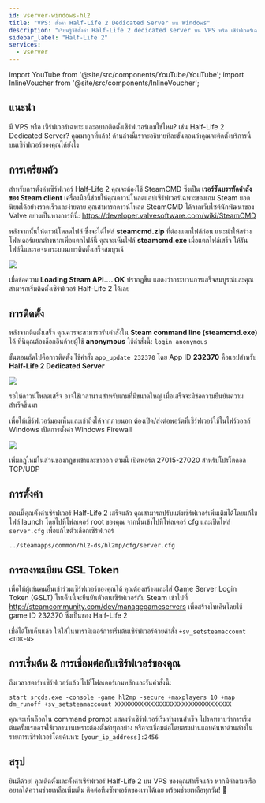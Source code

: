 ```yaml
---
id: vserver-windows-hl2
title: "VPS: ตั้งค่า Half-Life 2 Dedicated Server บน Windows"
description: "เรียนรู้วิธีตั้งค่า Half-Life 2 dedicated server บน VPS หรือ เซิร์ฟเวอร์เฉพาะ ของคุณได้อย่างรวดเร็วและง่ายดาย → เริ่มเรียนรู้เลย"
sidebar_label: "Half-Life 2"
services:
  - vserver
---
```


import YouTube from '@site/src/components/YouTube/YouTube';
import InlineVoucher from '@site/src/components/InlineVoucher';

## แนะนำ
มี VPS หรือ เซิร์ฟเวอร์เฉพาะ และอยากติดตั้งเซิร์ฟเวอร์เกมใช่ไหม? เช่น Half-Life 2 Dedicated Server? คุณมาถูกที่แล้ว! ด้านล่างนี้เราจะอธิบายทีละขั้นตอนว่าคุณจะติดตั้งบริการนี้บนเซิร์ฟเวอร์ของคุณได้ยังไง

<InlineVoucher />

## การเตรียมตัว

สำหรับการตั้งค่าเซิร์ฟเวอร์ Half-Life 2 คุณจะต้องใช้ SteamCMD ซึ่งเป็น **เวอร์ชันบรรทัดคำสั่งของ Steam client** เครื่องมือนี้ช่วยให้คุณดาวน์โหลดแอปเซิร์ฟเวอร์เฉพาะของเกม Steam ยอดนิยมได้อย่างรวดเร็วและง่ายดาย คุณสามารถดาวน์โหลด SteamCMD ได้จากเว็บไซต์นักพัฒนาของ Valve อย่างเป็นทางการที่นี่: https://developer.valvesoftware.com/wiki/SteamCMD

หลังจากนั้นให้ดาวน์โหลดไฟล์ ซึ่งจะได้ไฟล์ **steamcmd.zip** ที่ต้องแตกไฟล์ก่อน แนะนำให้สร้างโฟลเดอร์แยกต่างหากเพื่อแตกไฟล์นี้ คุณจะเห็นไฟล์ **steamcmd.exe** เมื่อแตกไฟล์เสร็จ ให้รันไฟล์นี้และรอจนกระบวนการติดตั้งเสร็จสมบูรณ์

![](https://screensaver01.zap-hosting.com/index.php/s/7Hib2ZgaYWTsRNE/preview)

เมื่อข้อความ **Loading Steam API.... OK** ปรากฏขึ้น แสดงว่ากระบวนการเสร็จสมบูรณ์และคุณสามารถเริ่มติดตั้งเซิร์ฟเวอร์ Half-Life 2 ได้เลย



## การติดตั้ง

หลังจากติดตั้งเสร็จ คุณควรจะสามารถรันคำสั่งใน **Steam command line (steamcmd.exe)** ได้ ที่นี่คุณต้องล็อกอินด้วยผู้ใช้ **anonymous** ใช้คำสั่งนี้: `login anonymous`

ขั้นตอนถัดไปคือการติดตั้ง ใช้คำสั่ง `app_update 232370` โดย App ID **232370** คือแอปสำหรับ **Half-Life 2 Dedicated Server**

![](https://screensaver01.zap-hosting.com/index.php/s/cgMfJdL5DNNxjrf/preview)

รอให้ดาวน์โหลดเสร็จ อาจใช้เวลานานสำหรับเกมที่มีขนาดใหญ่ เมื่อเสร็จจะมีข้อความยืนยันความสำเร็จขึ้นมา

เพื่อให้เซิร์ฟเวอร์มองเห็นและเข้าถึงได้จากภายนอก ต้องเปิด/ส่งต่อพอร์ตที่เซิร์ฟเวอร์ใช้ในไฟร์วอลล์ Windows เปิดการตั้งค่า Windows Firewall

![](https://screensaver01.zap-hosting.com/index.php/s/EM32i73TLcn32Mc/preview)

เพิ่มกฎใหม่ในส่วนของกฎขาเข้าและขาออก ตามนี้ เปิดพอร์ต 27015-27020 สำหรับโปรโตคอล TCP/UDP



## การตั้งค่า

ตอนนี้คุณตั้งค่าเซิร์ฟเวอร์ Half-Life 2 เสร็จแล้ว คุณสามารถปรับแต่งเซิร์ฟเวอร์เพิ่มเติมได้โดยแก้ไขไฟล์ launch โดยไปที่โฟลเดอร์ root ของคุณ จากนั้นเข้าไปที่โฟลเดอร์ cfg และเปิดไฟล์ `server.cfg` เพื่อแก้ไขตัวเลือกเซิร์ฟเวอร์

```
../steamapps/common/hl2-ds/hl2mp/cfg/server.cfg
```

## การลงทะเบียน GSL Token

เพื่อให้ผู้เล่นคนอื่นเข้าร่วมเซิร์ฟเวอร์ของคุณได้ คุณต้องสร้างและใส่ Game Server Login Token (GSLT) โทเค็นนี้จะยืนยันตัวตนเซิร์ฟเวอร์กับ Steam เข้าไปที่ http://steamcommunity.com/dev/managegameservers เพื่อสร้างโทเค็นโดยใช้ game ID 232370 ซึ่งเป็นของ Half-Life 2

เมื่อได้โทเค็นแล้ว ให้ใส่ในพารามิเตอร์การเริ่มต้นเซิร์ฟเวอร์ด้วยคำสั่ง `+sv_setsteamaccount <TOKEN>`



## การเริ่มต้น & การเชื่อมต่อกับเซิร์ฟเวอร์ของคุณ

ถึงเวลาสตาร์ทเซิร์ฟเวอร์แล้ว ไปที่โฟลเดอร์เกมหลักและรันคำสั่งนี้:

```
start srcds.exe -console -game hl2mp -secure +maxplayers 10 +map dm_runoff +sv_setsteamaccount XXXXXXXXXXXXXXXXXXXXXXXXXXXXXXXXX
```

คุณจะเห็นล็อกใน command prompt แสดงว่าเซิร์ฟเวอร์เริ่มทำงานสำเร็จ โปรดทราบว่าการเริ่มต้นครั้งแรกอาจใช้เวลานานเพราะต้องตั้งค่าทุกอย่าง หรือจะเชื่อมต่อโดยตรงผ่านแถบค้นหาด้านล่างในรายการเซิร์ฟเวอร์โดยค้นหา: `[your_ip_address]:2456`


## สรุป

ยินดีด้วย! คุณติดตั้งและตั้งค่าเซิร์ฟเวอร์ Half-Life 2 บน VPS ของคุณสำเร็จแล้ว หากมีคำถามหรืออยากได้ความช่วยเหลือเพิ่มเติม ติดต่อทีมซัพพอร์ตของเราได้เลย พร้อมช่วยเหลือทุกวัน! 🙂

<InlineVoucher />